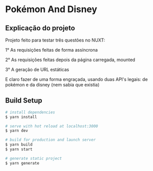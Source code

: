 # Pokémon And Disney

## Explicação do projeto
Projeto feito para testar três questões no NUXT: 

1° As requisições feitas de forma assíncrona

2° As requisições feitas depois da página carregada, mounted

3° A geração de URL estáticas

E claro fazer de uma forma engraçada, usando duas API's legais: de pokémon e da disney (nem sabia que existia)

## Build Setup

```bash
# install dependencies
$ yarn install

# serve with hot reload at localhost:3000
$ yarn dev

# build for production and launch server
$ yarn build
$ yarn start

# generate static project
$ yarn generate
```